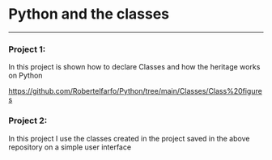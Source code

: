 
# Python and the classes

<hr>

### Project 1:
In this project is shown how to declare Classes and how the heritage works on Python

https://github.com/Robertelfarfo/Python/tree/main/Classes/Class%20figures

### Project 2:
In this project I use the classes created in the project saved in the above repository on a simple user interface
